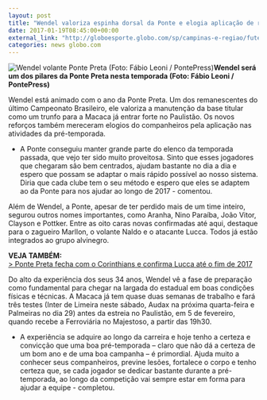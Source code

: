 ```yaml
---
layout: post
title: "Wendel valoriza espinha dorsal da Ponte e elogia aplicação de reforços "
date: 2017-01-19T08:45:00+00:00
external_link: "http://globoesporte.globo.com/sp/campinas-e-regiao/futebol/times/ponte-preta/noticia/2017/01/wendel-valoriza-espinha-dorsal-da-ponte-e-elogia-aplicacao-de-reforcos.html"
categories: news globo.com
---
```

 ![Wendel volante Ponte Preta (Foto: Fábio Leoni / PontePress)](http://s2.glbimg.com/7MAWi2uUU2odqczEoPnJWI2h0r0=/0x0:641x849/300x397/s.glbimg.com/es/ge/f/original/2016/12/15/wendel2.jpg "Wendel volante Ponte Preta (Foto: Fábio Leoni / PontePress)")**Wendel será um dos pilares da Ponte Preta nesta temporada (Foto: Fábio Leoni / PontePress)**

Wendel está animado com o ano da Ponte Preta. Um dos remanescentes do último Campeonato Brasileiro, ele valoriza a manutenção da base titular como um trunfo para a Macaca já entrar forte no Paulistão. Os novos reforços também mereceram elogios do companheiros pela aplicação nas atividades da pré-temporada.&nbsp;

- A Ponte conseguiu manter grande parte do elenco da temporada passada, que vejo ter sido muito proveitosa. Sinto que esses jogadores que chegaram são bem centrados, ajudam bastante no dia a dia e espero que possam se adaptar o mais rápido possível ao nosso sistema. Diria que cada clube tem o seu método e espero que eles se adaptem ao da Ponte para nos ajudar ao longo de 2017 - comentou.&nbsp;

Além de Wendel, a Ponte, apesar de ter perdido mais de um time inteiro, segurou outros nomes importantes, como Aranha, Nino Paraíba, João Vitor, Clayson e Pottker. Entre as oito caras novas confirmadas até aqui, destaque para o zagueiro Marllon, o volante Naldo e o atacante Lucca. Todos já estão integrados ao grupo alvinegro.&nbsp;

**VEJA TAMBÉM:**  
[\>&nbsp;Ponte Preta fecha com o Corinthians e confirma Lucca até o fim de 2017](http://globoesporte.globo.com/sp/campinas-e-regiao/futebol/noticia/2017/01/ponte-preta-fecha-com-o-corinthians-e-confirma-lucca-ate-o-fim-de-2017.html)

Do alto da experiência dos seus 34 anos, Wendel vê a fase de preparação como fundamental para chegar na largada do estadual em boas condições físicas e técnicas. A Macaca já tem quase duas semanas de trabalho e fará três testes (Inter de Limeira neste sábado, Audax na próxima quarta-feira e Palmeiras no dia 29) antes da estreia no Paulistão, em 5 de fevereiro, quando recebe a Ferroviária no Majestoso, a partir das 19h30.&nbsp;

- A experiência se adquire ao longo da carreira e hoje tenho a certeza e convicção que uma boa pré-temporada – claro que não dá a certeza de um bom ano e de uma boa campanha – é primordial. Ajuda muito a conhecer seus companheiros, previne lesões, fortalece o corpo e tenho certeza que, se cada jogador se dedicar bastante durante a pré-temporada, ao longo da competição vai sempre estar em forma para ajudar a equipe - completou.&nbsp;

